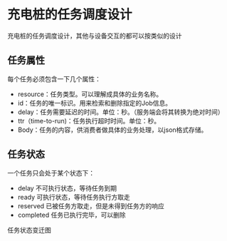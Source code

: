 # 充电桩的任务调度设计
充电桩的任务调度设计，其他与设备交互的都可以按类似的设计

## 任务属性
每个任务必须包含一下几个属性：

- resource：任务类型。可以理解成具体的业务名称。
- id：任务的唯一标识。用来检索和删除指定的Job信息。
- delay：任务需要延迟的时间。单位：秒。（服务端会将其转换为绝对时间）
- ttr（time-to-run)：任务执行超时时间。单位：秒。
- Body：任务的内容，供消费者做具体的业务处理，以json格式存储。

## 任务状态
一个任务只会处于某个状态下：

- delay 不可执行状态，等待任务到期
- ready 可执行状态，等待任务执行方取走
- reserved 已被任务方取走，但是未得到任务方的响应
- completed 任务已执行完毕，可以删除

任务状态变迁图

